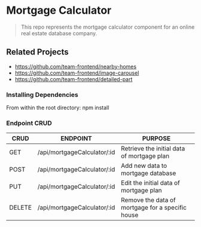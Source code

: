 # Mortgage Calculator

> This repo represents the mortgage calculator component for an online real estate database company.

## Related Projects

  - https://github.com/team-frontend/nearby-homes
  - https://github.com/team-frontend/image-carousel
  - https://github.com/team-frontend/detailed-part

### Installing Dependencies

From within the root directory:
npm install


### Endpoint CRUD

| CRUD | ENDPOINT |  PURPOSE |
| --- | --- | --- |
| GET | /api/mortgageCalculator/:id | Retrieve the initial data of mortgage plan |
| POST | /api/mortgageCalculator/:id | Add new data to mortgage database |
| PUT | /api/mortgageCalculator/:id | Edit the initial data of mortgage plan |
| DELETE | /api/mortgageCalculator/:id | Remove the data of mortgage for a specific house |
